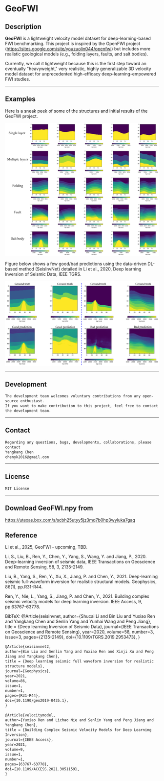 # GeoFWI

## Description

**GeoFWI** is a lightweight velocity model dataset for deep-learning-based FWI benchmarking. This project is inspired by the OpenFWI project (https://sites.google.com/site/youzuolin044/openfwi) but includes more realistic geological models (e.g., folding layers, faults, and salt bodies). 

Currently, we call it lightweight because this is the first step toward an eventually "heavyweight," very realistic, highly generalizable 3D velocity model dataset for unprecedented high-efficacy deep-learning-empowered FWI studies. 

-----------
## Examples

Here is a sneak peek of some of the structures and initial results of the GeoFWI project.

<p align="center">
<img src='https://github.com/aaspip/gallery/blob/main/geofwi/geofwi-seisinvnet.png' alt='comp' width=960/>
</p>

Figure below shows a few good/bad predictions using the data-driven DL-based method (SeisInvNet) detailed in Li et al., 2020, Deep learning Inversion of Seismic Data, IEEE TGRS.

<p align="center">
<img src='https://github.com/aaspip/gallery/blob/main/geofwi/geofwi-types.png' alt='comp' width=960/>
</p>

-----------
## Development
    The development team welcomes voluntary contributions from any open-source enthusiast. 
    If you want to make contribution to this project, feel free to contact the development team. 

-----------
## Contact
    Regarding any questions, bugs, developments, collaborations, please contact  
    Yangkang Chen
    chenyk2016@gmail.com

-----------
## License
    MIT License
    
-----------
## Download GeoFWI.npy from
https://utexas.box.com/s/scbh25utyy5jz3mq7b0hp3wyluka7gaq

## Reference
Li et al., 2025, GeoFWI - upcoming, TBD. 

Li, S., Liu, B., Ren, Y., Chen, Y., Yang, S., Wang, Y. and Jiang, P., 2020. Deep-learning inversion of seismic data, IEEE Transactions on Geoscience and Remote Sensing, 58, 3, 2135-2149.

Liu, B., Yang, S., Ren, Y., Xu, X., Jiang, P. and Chen, Y., 2021. Deep-learning seismic full-waveform inversion for realistic structural models. Geophysics, 86(1), pp.R31-R44.

Ren, Y., Nie, L., Yang, S., Jiang, P. and Chen, Y., 2021. Building complex seismic velocity models for deep learning inversion. IEEE Access, 9, pp.63767-63778.

BibTeX:
	@Article{seisinvnet,
  	author={Shucai Li and Bin Liu and Yuxiao Ren and Yangkang Chen and Senlin Yang and Yunhai Wang and Peng Jiang},
  	title = {Deep learning Inversion of Seismic Data},
  	journal={IEEE Transactions on Geoscience and Remote Sensing},
  	year=2020,
  	volume=58,
  	number=3,
  	issue=3,
  	pages={2135-2149},
  	doi={10.1109/TGRS.2019.2953473},
	}

	@Article{seisinvnet2,
  	author={Bin Liu and Senlin Yang and Yuxiao Ren and Xinji Xu and Peng Jiang and Yangkang Chen},
  	title = {Deep learning seismic full waveform inversion for realistic structure models},
  	journal={Geophysics},
  	year=2021,
  	volume=86,
  	issue=1,
  	number=1,
  	pages={R31-R44},
  	doi={10.1190/geo2019-0435.1},
	}

	@Article{velocitymodel,
  	author={Yuxiao Ren and Lichao Nie and Senlin Yang and Peng Jiang and Yangkang Chen},
  	title = {Building Complex Seismic Velocity Models for Deep Learning Inversion},
  	journal={IEEE Access},
  	year=2021,
  	volume=9,
  	issue=1,
  	number=1,
  	pages={63767-63778},
  	doi={10.1109/ACCESS.2021.3051159},
	}

